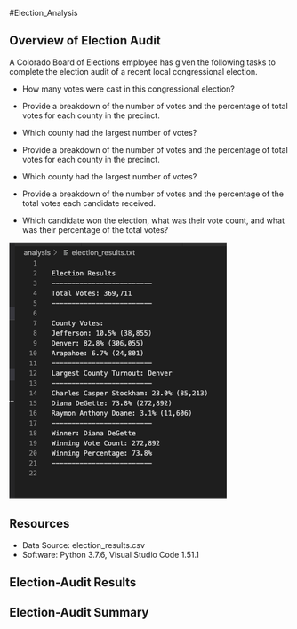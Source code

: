 #Election_Analysis 

## Overview of Election Audit
A Colorado Board of Elections employee has given the following tasks to complete the election audit of a recent local congressional election.

* How many votes were cast in this congressional election?

* Provide a breakdown of the number of votes and the percentage of total votes for each county in the precinct.

* Which county had the largest number of votes?

* Provide a breakdown of the number of votes and the percentage of total votes for each county in the precinct.

* Which county had the largest number of votes?

* Provide a breakdown of the number of votes and the percentage of the total votes each candidate received.

* Which candidate won the election, what was their vote count, and what was their percentage of the total votes?

![Screenshot of text file](https://github.com/flowersmichael/election-analysis/blob/main/Resources/Screen%20Shot%202020-12-06%20at%209.36.21%20PM.png)


## Resources
* Data Source: election_results.csv
* Software: Python 3.7.6, Visual Studio Code 1.51.1

## Election-Audit Results

## Election-Audit Summary
